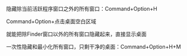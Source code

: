 隐藏除当前活跃程序窗口之外的所有窗口：Command+Option+H

Command+Option+点击桌面空白区域

就能把除Finder窗口以外的所有窗口隐藏起来，直接显示桌面


一次性隐藏和最小化所有窗口，只剩干净的桌面：Command+Option+H+M

